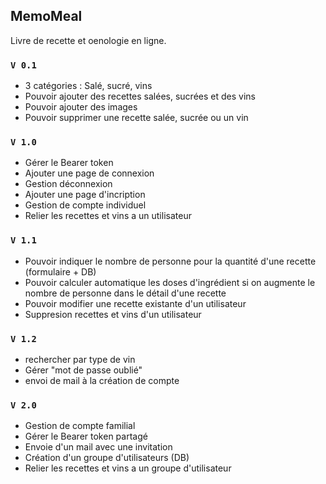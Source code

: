## MemoMeal

Livre de recette et oenologie en ligne.

### `V 0.1`

- 3 catégories : Salé, sucré, vins
- Pouvoir ajouter des recettes salées, sucrées et des vins
- Pouvoir ajouter des images
- Pouvoir supprimer une recette salée, sucrée ou un vin

### `V 1.0`

- Gérer le Bearer token
- Ajouter une page de connexion
- Gestion déconnexion
- Ajouter une page d'incription
- Gestion de compte individuel
- Relier les recettes et vins a un utilisateur

### `V 1.1`

- Pouvoir indiquer le nombre de personne pour la quantité d'une recette (formulaire + DB)
- Pouvoir calculer automatique les doses d'ingrédient si on augmente le nombre de personne dans le détail d'une recette
- Pouvoir modifier une recette existante d'un utilisateur
- Suppresion recettes et vins d'un utilisateur

### `V 1.2`

- rechercher par type de vin
- Gérer "mot de passe oublié"
- envoi de mail à la création de compte


### `V 2.0`

- Gestion de compte familial
- Gérer le Bearer token partagé
- Envoie d'un mail avec une invitation
- Création d'un groupe d'utilisateurs (DB)
- Relier les recettes et vins a un groupe d'utilisateur
